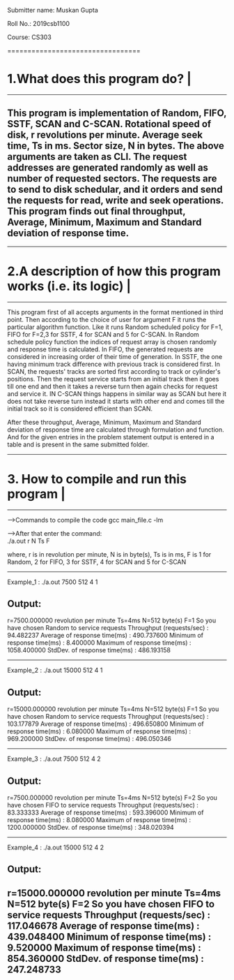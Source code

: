 Submitter name: Muskan Gupta

Roll No.:   2019csb1100

Course: CS303

=================================

# 1.What does this program do? |
--------------------------
This program is implementation of Random, FIFO, SSTF, SCAN and C-SCAN.
Rotational speed of disk, r revolutions per minute.
Average seek time, Ts in ms.
Sector size, N in bytes.
The above arguments are taken as CLI.
The request addresses are generated randomly as well as number of requested sectors.
The requests are to send to disk schedular, and it orders and send the requests for read, write and seek operations.
This program finds out final throughput, Average, Minimum, Maximum and Standard deviation of response time.
-------------------------------------------------------------------------------------------------------------



------------------------------------------------------------
# 2.A description of how this program works (i.e. its logic)  |
-------------------------------------------------------------
This program first of all accepts arguments in the format mentioned in third point. Then according to the choice of user for argument F it runs the particular algorithm function. Like it runs Random scheduled policy for F=1, FIFO for F=2,3 for SSTF, 4 for SCAN and 5 for C-SCAN.
In Random schedule policy function the indices of request array is chosen randomly and response time is calculated.
In FIFO, the generated requests are considered in increasing order of their time of generation.
In SSTF, the one having minimum track difference with previous track is considered first.
In SCAN, the requests' tracks are sorted first according to track or cylinder's positions. Then the request service starts from an initial track then it goes till one end and then it takes a reverse turn then again checks for request and service it.
IN C-SCAN things happens in similar way as SCAN but here it does not take reverse turn instead it starts with other end and comes till the initial track so it is considered efficient than SCAN.

After these throughput,  Average, Minimum, Maximum and Standard deviation of response time are calculated through formulation and function.
And for the given entries in the problem statement output is entered in a table and is present in the same submitted folder.






 
--------------------------------------------------------------------------------------------------------
# 3. How to compile and run this program  |
----------------------------------------

-->Commands to compile the code
gcc main_file.c -lm


-->After that enter the command:  
./a.out r N Ts F


where, 
r is in revolution per minute,
N is in byte(s),
Ts is in ms,
F is 1 for Random, 2 for FIFO, 3 for SSTF, 4 for SCAN and 5 for C-SCAN

-------------------------------------------------------------------
Example_1 :   ./a.out 7500 512 4 1           

Output:
--------------------------------------------------------------------
r=7500.000000 revolution per minute  Ts=4ms  N=512 byte(s) F=1
So you have chosen Random to service requests
Throughput (requests/sec) : 94.482237
Average of response time(ms) : 490.737600
Minimum of response time(ms) : 8.400000
Maximum of response time(ms) : 1058.400000
StdDev. of response time(ms) : 486.193158

-------------------------------------------------------------------
Example_2 :    ./a.out 15000 512 4 1          

Output:
--------------------------------------------------------------------
r=15000.000000 revolution per minute  Ts=4ms  N=512 byte(s) F=1
So you have chosen Random to service requests
Throughput (requests/sec) : 103.177879
Average of response time(ms) : 496.650800
Minimum of response time(ms) : 6.080000
Maximum of response time(ms) : 969.200000
StdDev. of response time(ms) : 496.050346

-------------------------------------------------------------------
Example_3 :   ./a.out 7500 512 4 2         

Output:
--------------------------------------------------------------------
r=7500.000000 revolution per minute  Ts=4ms  N=512 byte(s) F=2
So you have chosen FIFO to service requests
Throughput (requests/sec) : 83.333333
Average of response time(ms) : 593.396000
Minimum of response time(ms) : 8.080000
Maximum of response time(ms) : 1200.000000
StdDev. of response time(ms) : 348.020394

-------------------------------------------------------------------
Example_4 :   ./a.out 15000 512 4 2        

Output:
--------------------------------------------------------------------
r=15000.000000 revolution per minute  Ts=4ms  N=512 byte(s) F=2
So you have chosen FIFO to service requests
Throughput (requests/sec) : 117.046678
Average of response time(ms) : 439.048400
Minimum of response time(ms) : 9.520000
Maximum of response time(ms) : 854.360000
StdDev. of response time(ms) : 247.248733
--------------------------------------------------------------------






